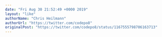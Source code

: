 ```yaml
---
date: "Fri Aug 30 21:52:49 +0000 2019"
layout: "like"
authorName: "Chris Heilmann"
authorUrl: "https://twitter.com/codepo8"
originalPost: "https://twitter.com/codepo8/status/1167555798706163713"
---
```

